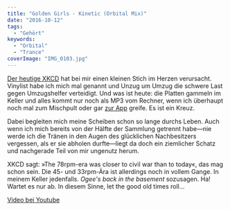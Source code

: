 ```yaml
---
title: "Golden Girls - Kinetic (Orbital Mix)"
date: "2016-10-12"
tags:
  - "Gehört"
keywords:
  - "Orbital"
  - "Trance"
coverImage: "IMG_0103.jpg"
---
```


[Der heutige XKCD](http://xkcd.com/1745/) hat bei mir einen kleinen Stich im Herzen verursacht. Vinylist habe ich mich mal genannt und Unzug um Umzug die schwere Last gegen Umzugshelfer verteidigt. Und was ist heute: die Platten gammeln im Keller und alles kommt nur noch als MP3 vom Rechner, wenn ich überhaupt noch mal zum Mischpult oder gar [zur App](https://appsto.re/de/V-6--.i) greife. Es ist ein Kreuz.

Dabei begleiten mich meine Scheiben schon so lange durchs Leben. Auch wenn ich mich bereits von der Hälfte der Sammlung getrennt habe—nie werde ich die Tränen in den Augen des glücklichen Nachbesitzers vergessen, als er sie abholen durfte—liegt da doch ein ziemlicher Schatz und nachgerade Teil von mir ungenutz herum.

XKCD sagt: »The 78rpm-era was closer to civil war than to today«, das mag schon sein. Die 45- und 33rpm-Ära ist allerdings noch in vollem Gange. In meinem Keller jedenfalls. _Ogee's back in the basement_ sozusagen. Ha! Wartet es nur ab. In diesem Sinne, let the good old times roll…

<a href="https://www.youtube.com/watch?v=uB1yu2\_6JAk">Video bei Youtube</a>

